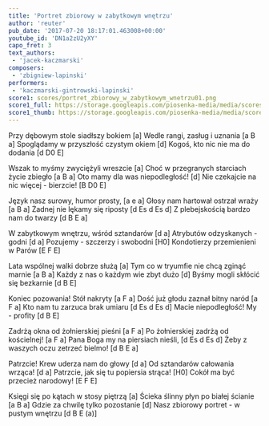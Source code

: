 ```yaml
---
title: 'Portret zbiorowy w zabytkowym wnętrzu'
author: 'reuter'
pub_date: '2017-07-20 18:17:01.463008+00:00'
youtube_id: 'DN1a2zU2yXY'
capo_fret: 3
text_authors:
 - 'jacek-kaczmarski'
composers:
 - 'zbigniew-lapinski'
performers:
 - 'kaczmarski-gintrowski-lapinski'
score1: scores/portret_zbiorowy_w_zabytkowym_wnetrzu01.png
score1_full: https://storage.googleapis.com/piosenka-media/media/scores/portret_zbiorowy_w_zabytkowym_wnetrzu01.png
score1_thumb: https://storage.googleapis.com/piosenka-media/media/scores/portret_zbiorowy_w_zabytkowym_wnetrzu01.png.180x0_q85_upscale.png
---
```


Przy dębowym stole siadłszy bokiem [a]
Wedle rangi, zasług i uznania [a B a]
Spoglądamy w przyszłość czystym okiem [d]
Kogoś, kto nic nie ma do dodania [d D0 E]

Wszak to myśmy zwyciężyli wreszcie [a]
Choć w przegranych starciach życie zbiegło [a B a]
Oto mamy dla was niepodległość! [d]
Nie czekajcie na nic więcej - bierzcie! [B D0 E]

Język nasz surowy, humor prosty, [a e a]
Głosy nam hartował ostrzał wraży [a B a]
Żadnej nie lękamy się riposty [d Es d Es d]
Z plebejskością bardzo nam do twarzy [d B E a]

W zabytkowym wnętrzu, wśród sztandarów [d a]
Atrybutów odzyskanych - godni [d a]
Pozujemy - szczerzy i swobodni [H0]
Kondotierzy przemienieni w Parów [E F E]

Lata wspólnej walki dobrze służą [a]
Tym co w tryumfie nie chcą zginąć marnie [a B a]
Każdy z nas o każdym wie zbyt dużo [d]
Byśmy mogli skłócić się bezkarnie [d B E]

Koniec pozowania! Stół nakryty [a F a]
Dość już głodu zaznał bitny naród [a F a]
Kto nam tu zarzuca brak umiaru [d Es d Es d]
Macie niepodległość! My - profity [d B E]

Zadrżą okna od żołnierskiej pieśni [a F a]
Po żołnierskiej zadrżą od kościelnej! [a F a]
Pana Boga my na piersiach nieśli, [d Es d Es d] 
Żeby z waszych oczu zetrzeć bielmo! [d B E a]

Patrzcie! Krew uderza nam do głowy [d a] 
Od sztandarów całowania wrząca! [d a]
Patrzcie, jak się tu popiersia strąca! [H0]
Cokół ma być przecież narodowy! [E F E]

Księgi się po kątach w stosy piętrzą [a]
Ścieka ślinny płyn po białej ścianie [a B a]
Gdzie za chwilę tylko pozostanie [d]
Nasz zbiorowy portret - w pustym wnętrzu [d B E (a)]